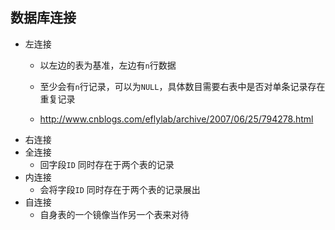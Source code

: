 ## 数据库连接
* 左连接
    * 以左边的表为基准，左边有`n`行数据
    
    * 至少会有`n`行记录，可以为`NULL`，具体数目需要右表中是否对单条记录存在重复记录
    
    * http://www.cnblogs.com/eflylab/archive/2007/06/25/794278.html
* 右连接
* 全连接
    * 回字段`ID` 同时存在于两个表的记录
* 内连接
    * 会将字段`ID` 同时存在于两个表的记录展出
* 自连接
    * 自身表的一个镜像当作另一个表来对待  

